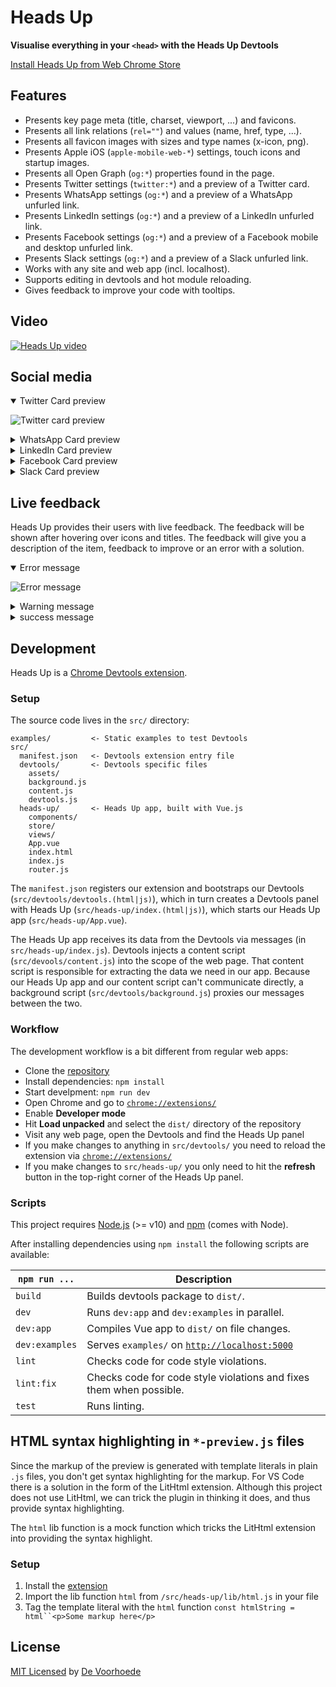 # Heads Up

**Visualise everything in your `<head>` with the Heads Up Devtools**

[Install Heads Up from Web Chrome Store](https://chrome.google.com/webstore/detail/heads-up/ajjdmakdoicbgmgoacfmlplnefljpcke)

## Features

* Presents key page meta (title, charset, viewport, ...) and favicons.
* Presents all link relations (`rel=""`) and values (name, href, type, ...).
* Presents all favicon images with sizes and type names (x-icon, png).
* Presents Apple iOS (`apple-mobile-web-*`) settings, touch icons and startup images.
* Presents all Open Graph (`og:*`) properties found in the page.
* Presents Twitter settings (`twitter:*`) and a preview of a Twitter card.
* Presents WhatsApp settings (`og:*`) and a preview of a WhatsApp unfurled link.
* Presents LinkedIn settings (`og:*`) and a preview of a LinkedIn unfurled link.
* Presents Facebook settings (`og:*`) and a preview of a Facebook mobile and desktop unfurled link.
* Presents Slack settings (`og:*`) and a preview of a Slack unfurled link.
* Works with any site and web app (incl. localhost).
* Supports editing in devtools and hot module reloading.
* Gives feedback to improve your code with tooltips.

## Video

[![Heads Up video](./src/devtools/assets/images/thumpnail-youtube-video.png)](https://www.youtube.com/watch?v=HboZ0MGvuCQ)

## Social media

<details open>
<summary>Twitter Card preview</summary>

![Twitter card preview](./src/devtools/assets/images/twitter-card-preview.png)
</details>

<details>
<summary>WhatsApp Card preview</summary>

![WhatsApp card preview](./src/devtools/assets/images/whatsapp-card-preview.png)
</details>

<details>
<summary>LinkedIn Card preview</summary>

![LinkedIn card preview](./src/devtools/assets/images/linkedin-card-preview.png)
</details>

<details>
<summary>Facebook Card preview</summary>

![Facebook card preview](./src/devtools/assets/images/facebook-card-preview.png)
</details>

<details>
<summary>Slack Card preview</summary>

![Slack card preview](./src/devtools/assets/images/slack-card-preview.png)
</details>

## Live feedback

Heads Up provides their users with live feedback. The feedback will be shown after hovering over icons and titles. The feedback will give you a description of the item, feedback to improve or an error with a solution. 

<details open>
<summary>Error message</summary>

![Error message](./src/devtools/assets/images/tooltip-error.png)
</details>

<details>
<summary>Warning message</summary>

![Error message](./src/devtools/assets/images/tooltip-warning.png)
</details>

<details>
<summary>success message</summary>

![Error message](./src/devtools/assets/images/tooltip-perfect.png)
</details>

## Development

Heads Up is a [Chrome Devtools extension](https://developer.chrome.com/extensions/devtools).

### Setup

The source code lives in the `src/` directory:

```
examples/         <- Static examples to test Devtools
src/
  manifest.json   <- Devtools extension entry file
  devtools/       <- Devtools specific files
    assets/
    background.js
    content.js
    devtools.js
  heads-up/       <- Heads Up app, built with Vue.js
    components/
    store/
    views/
    App.vue
    index.html
    index.js
    router.js
```

The `manifest.json` registers our extension and bootstraps our Devtools (`src/devtools/devtools.(html|js)`), which in turn creates a Devtools panel with Heads Up (`src/heads-up/index.(html|js)`), which starts our Heads Up app (`src/heads-up/App.vue`).

The Heads Up app receives its data from the Devtools via messages (in `src/heads-up/index.js`). Devtools injects a content script (`src/devools/content.js`) into the scope of the web page. That content script is responsible for extracting the data we need in our app. Because our Heads Up app and our content script can't communicate directly, a background script (`src/devtools/background.js`) proxies our messages between the two.

### Workflow

The development workflow is a bit different from regular web apps:

* Clone the [repository](https://github.com/voorhoede/heads-up)
* Install dependencies: `npm install`
* Start develpment: `npm run dev`
* Open Chrome and go to [`chrome://extensions/`](chrome://extensions/)
* Enable __Developer mode__
* Hit __Load unpacked__ and select the `dist/` directory of the repository
* Visit any web page, open the Devtools and find the Heads Up panel
* If you make changes to anything in `src/devtools/` you need to reload the extension via [`chrome://extensions/`](chrome://extensions/)
* If you make changes to `src/heads-up/` you only need to hit the __refresh__ button in the top-right corner of the Heads Up panel.

### Scripts

This project requires [Node.js](http://nodejs.org/) (>= v10) and [npm](https://npmjs.org/) (comes with Node).

After installing dependencies using `npm install` the following scripts are available:

`npm run ...` | Description
---|---
`build` | Builds devtools package to `dist/`.
`dev` | Runs `dev:app` and `dev:examples` in parallel.
`dev:app` | Compiles Vue app to `dist/` on file changes.
`dev:examples` | Serves `examples/` on [`http://localhost:5000`](http://localhost:5000)
`lint` | Checks code for code style violations.
`lint:fix` | Checks code for code style violations and fixes them when possible.
`test` | Runs linting.

## HTML syntax highlighting in `*-preview.js` files

Since the markup of the preview is generated with template literals in plain 
`.js` files, you don't get syntax highlighting for the markup.
For VS Code there is a solution in the form of the LitHtml extension. Although 
this project does not use LitHtml, we can trick the plugin in thinking it does,
and thus provide syntax highlighting.

The `html` lib function is a mock function which tricks the LitHtml extension
into providing the syntax highlight.

### Setup

1. Install the [extension](https://marketplace.visualstudio.com/items?itemName=bierner.lit-html)
2. Import the lib function `html` from `/src/heads-up/lib/html.js` in your file
3. Tag the template literal with the `html` function `const htmlString = html``<p>Some markup here</p>`


## License

[MIT Licensed](license) by [De Voorhoede](https://www.voorhoede.nl)
